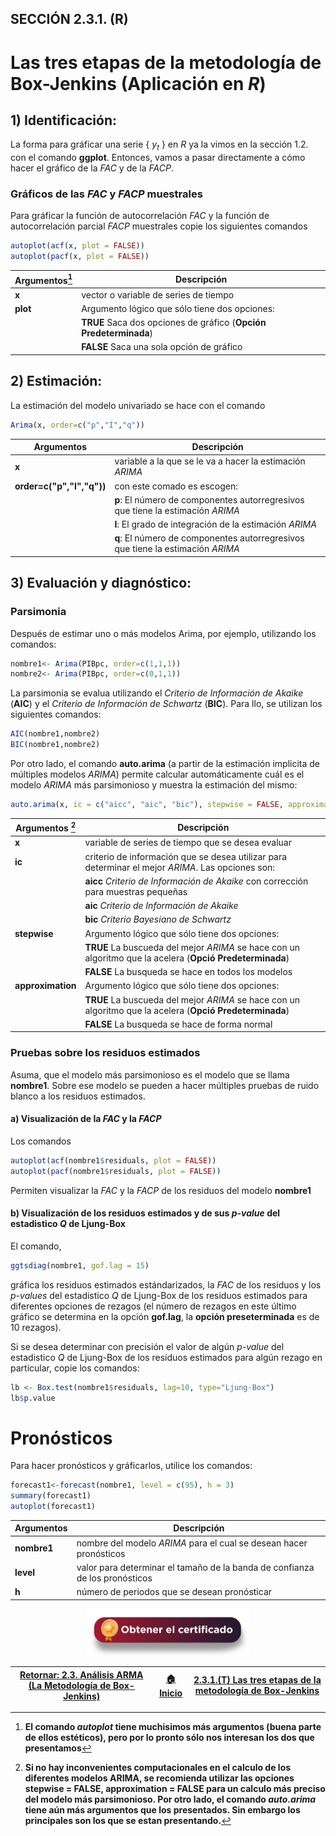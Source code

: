 ## SECCIÓN 2.3.1. (R) 
# Las tres etapas de la metodología de Box-Jenkins (Aplicación en $R$)

## 1) Identificación:

La forma para gráficar una serie { $y_t$ } en $R$ ya la vimos en la sección 1.2. con el comando **ggplot**. Entonces, vamos a pasar directamente a cómo hacer el gráfico de la $FAC$ y de la $FACP$. 

### Gráficos de las $FAC$ y $FACP$ muestrales
Para gráficar la función de autocorrelación $FAC$ y la función de autocorrelación parcial $FACP$ muestrales copie los siguientes comandos

``` r
autoplot(acf(x, plot = FALSE))
autoplot(pacf(x, plot = FALSE))
```

| **Argumentos**[^1]   | **Descripción**                                                                                                                                          | 
|----------------------|----------------------------------------------------------------------------------------------------------------------------------------------------------|
| **x**                | vector o variable de series de tiempo                                                                                                                    |
| **plot**             | Argumento lógico que sólo tiene dos opciones:                                                                                                            |
|                      | **TRUE** Saca dos opciones de gráfico (**Opción Predeterminada**)                                                                                        |
|                      | **FALSE** Saca una sola opción de gráfico                                                                                                                |

[^1]: **El comando _autoplot_ tiene muchisimos más argumentos (buena parte de ellos estéticos), pero por lo pronto sólo nos interesan los dos que presentamos**


## 2) Estimación:
La estimación del modelo univariado se hace con el comando

``` r
Arima(x, order=c("p","I","q"))
```

| **Argumentos**            | **Descripción**                                                                                                                      | 
|---------------------------|--------------------------------------------------------------------------------------------------------------------------------------|
| **x**                     | variable a la que se le va a hacer la estimación $ARIMA$                                                                             |
| **order=c("p","I","q"))** | con este comado es escogen:                                                                                                          |
|                           | **p**: El número de componentes autorregresivos que tiene la estimación $ARIMA$                                                      |
|                           | **I**: El grado de integración de la estimación $ARIMA$                                                                              |
|                           | **q**: El número de componentes autorregresivos que tiene la estimación $ARIMA$                                                      |

## 3) Evaluación y diagnóstico:

### Parsimonia

Después de estimar uno o más modelos Arima, por ejemplo, utilizando los comandos:

``` r
nombre1<- Arima(PIBpc, order=c(1,1,1))  
nombre2<- Arima(PIBpc, order=c(0,1,1))
```
La parsimonia se evalua utilizando el _Criterio de Información de Akaike_ (**AIC**) y el _Criterio de Información de Schwartz_ (**BIC**). Para llo, se utilizan los siguientes comandos:

``` r
AIC(nombre1,nombre2)
BIC(nombre1,nombre2)
```
Por otro lado, el comando **auto.arima** (a partir de la estimación implicita de múltiples modelos $ARIMA$) permite calcular automáticamente cuál es el modelo $ARIMA$ más parsimonioso y muestra la estimación del mismo:
``` r
auto.arima(x, ic = c("aicc", "aic", "bic"), stepwise = FALSE, approximation = FALSE)
```

| **Argumentos** [^2]  | **Descripción**                                                                                                                                          | 
|----------------------|----------------------------------------------------------------------------------------------------------------------------------------------------------|
| **x**                | variable de series de tiempo que se desea evaluar                                                                                                        |
| **ic**               | criterio de información que se desea utilizar para determinar el mejor $ARIMA$. Las opciones son:                                                        |
|                      | **aicc** _Criterio de Información de Akaike_ con corrección para muestras pequeñas                                                                       |
|                      | **aic** _Criterio de Información de Akaike_                                                                                                              |
|                      | **bic** _Criterio Bayesiano de Schwartz_                                                                                                                 |
| **stepwise**         | Argumento lógico que sólo tiene dos opciones:                                                                                                            |
|                      | **TRUE** La buscueda del mejor $ARIMA$ se hace con un algoritmo que la acelera (**Opció Predeterminada**)                                                |
|                      | **FALSE** La busqueda se hace en todos los modelos                                                                                                       |
| **approximation**    | Argumento lógico que sólo tiene dos opciones:                                                                                                            |
|                      | **TRUE** La buscueda del mejor $ARIMA$ se hace con un algoritmo que la acelera (**Opció Predeterminada**)                                                |
|                      | **FALSE** La busqueda se hace de forma normal                                                                                                            |

[^2]: **Si no hay inconvenientes computacionales en el calculo de los diferentes modelos ARIMA, se recomienda utilizar las opciones **stepwise = FALSE, approximation = FALSE** para un calculo más preciso del modelo más parsimonioso. Por otro lado, el comando _auto.arima_ tiene aún más argumentos que los presentados. Sin embargo los principales son los que se estan presentando.**

### Pruebas sobre los residuos estimados

Asuma, que el modelo más parsimonioso es el modelo que se llama **nombre1**. Sobre ese modelo se pueden a hacer múltiples pruebas de ruido blanco a los residuos estimados.

#### a) Visualización de la $FAC$ y la $FACP$

Los comandos
``` r
autoplot(acf(nombre1$residuals, plot = FALSE))
autoplot(pacf(nombre1$residuals, plot = FALSE))
```
Permiten visualizar la $FAC$ y la $FACP$ de los residuos del modelo **nombre1**

#### b) Visualización de los residuos estimados y de sus _p-value_ del estadistico $Q$ de Ljung-Box

El comando,
``` r
ggtsdiag(nombre1, gof.lag = 15)
```
gráfica los residuos estimados estándarizados, la $FAC$ de los residuos y los _p-values_ del estadistico $Q$ de Ljung-Box de los residuos estimados para diferentes opciones de rezagos (el número de rezagos en este último gráfico se determina en la opción **gof.lag**, la **opción preseterminada** es de $10$ rezagos).

Si se desea determinar con precisión el valor de algún _p-value_ del estadistico $Q$ de Ljung-Box de los residuos estimados para algún rezago en particular, copie los comandos: 

``` r
lb <- Box.test(nombre1$residuals, lag=10, type="Ljung-Box") 
lb$p.value
```

# Pronósticos
Para hacer pronósticos y gráficarlos, utilice los comandos:
``` r
forecast1<-forecast(nombre1, level = c(95), h = 3)
summary(forecast1)
autoplot(forecast1)
```

| **Argumentos**       | **Descripción**                                                                                                                                          | 
|----------------------|----------------------------------------------------------------------------------------------------------------------------------------------------------|
| **nombre1**          | nombre del modelo $ARIMA$ para el cual se desean hacer pronósticos                                                                                       |
| **level**            | valor para determinar el tamaño de la banda de confianza de los pronósticos                                                                              |
| **h**                | número de periodos que se desean pronósticar                                                                                                             |

<div align="center"><a href="https://enlace-academico.escuelaing.edu.co/psc/FORMULARIO/EMPLOYEE/SA/c/EC_LOCALIZACION_RE.LC_FRM_ADMEDCO_FL.GBL" target="_blank"><img src="https://github.com/alvaroperdomo/World-Econometrics/blob/main/.icons/IconCEHBotonCertificado.png" alt="World-Econometrics" width="260" border="0" /></a></div>

| [Retornar: 2.3. Análisis ARMA (La Metodología de Box-Jenkins)](../Readme.md) | [:house: Inicio](../../../README.md) | [2.3.1.(T) Las tres etapas de la metodología de Box-Jenkins](../Seccion02_03_01_T/Readme.md) |
|------------------------------------------------------------------------------|--------------------------------------|----------------------------------------------------------------------------------------------|

